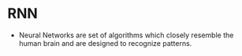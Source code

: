 # RNN

* Neural Networks are set of algorithms which closely resemble the human brain and are designed to recognize patterns.
